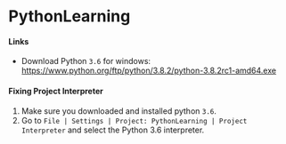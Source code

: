 # PythonLearning

#### Links 
- Download Python `3.6` for windows: https://www.python.org/ftp/python/3.8.2/python-3.8.2rc1-amd64.exe

#### Fixing Project Interpreter

1) Make sure you downloaded and installed python `3.6`. 
2) Go to `File | Settings | Project: PythonLearning | Project Interpreter` and select the Python 3.6 interpreter.
